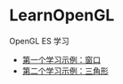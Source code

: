 # LearnOpenGL
OpenGL ES 学习

- [第一个学习示例：窗口](LearnOpenGL/LearnOpenGL-01-Window/main.ccp)
- [第二个学习示例：三角形](LearnOpenGL/LearnOpenGL-02-Triangle/main.ccp)
